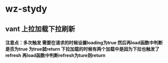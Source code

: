 # wz-stydy

## vant 上拉加载下拉刷新
#### 注意点：多次触发  需要在请求的时候设置loading为true 然后再load函数中判断是否为true 为true就return 下拉加载的时候有两个加载中是因为下拉也触发了refresh 再load函数中判断refresh为ture则return
